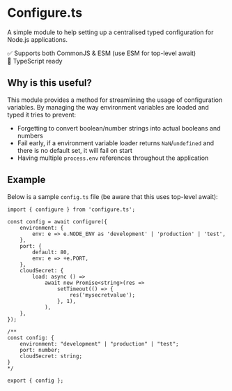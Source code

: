 # Configure.ts
A simple module to help setting up a centralised typed configuration for Node.js applications.

✅ Supports both CommonJS & ESM (use ESM for top-level await)   
🏁 TypeScript ready

## Why is this useful?
This module provides a method for streamlining the usage of configuration variables.
By managing the way environment variables are loaded and typed it tries to prevent:
- Forgetting to convert boolean/number strings into actual booleans and numbers
- Fail early, if a environment variable loader returns `NaN`/`undefined` and there is no default set, it will fail on start
- Having multiple `process.env` references throughout the application

## Example
Below is a sample `config.ts` file (be aware that this uses top-level await):
```
import { configure } from 'configure.ts';

const config = await configure({
	environment: {
		env: e => e.NODE_ENV as 'development' | 'production' | 'test',
	},
	port: {
		default: 80,
		env: e => +e.PORT,
	},
	cloudSecret: {
		load: async () =>
			await new Promise<string>(res =>
				setTimeout(() => {
					res('mysecretvalue');
				}, 1),
			),
	},
});

/**
const config: {
	environment: "development" | "production" | "test";
	port: number;
	cloudSecret: string;
}
*/

export { config };
```

